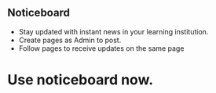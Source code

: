 
## Noticeboard

* Stay updated with instant news in your learning institution.
* Create pages as Admin to post. 
* Follow pages to receive updates on the same page

# Use noticeboard now. 

 



